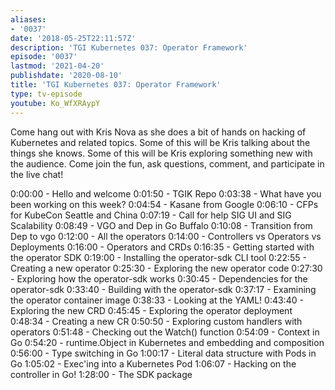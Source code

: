 ```yaml
---
aliases:
- '0037'
date: '2018-05-25T22:11:57Z'
description: 'TGI Kubernetes 037: Operator Framework'
episode: '0037'
lastmod: '2021-04-20'
publishdate: '2020-08-10'
title: 'TGI Kubernetes 037: Operator Framework'
type: tv-episode
youtube: Ko_WfXRAypY
---
```


Come hang out with Kris Nova as she does a bit of hands on hacking of Kubernetes and related topics. Some of this will be Kris talking about the things she knows. Some of this will be Kris exploring something new with the audience. Come join the fun, ask questions, comment, and participate in the live chat!


0:00:00 - Hello and welcome
0:01:50 - TGIK Repo
0:03:38 - What have you been working on this week?
0:04:54 - Kasane from Google 
0:06:10 - CFPs for KubeCon Seattle and China
0:07:19 - Call for help SIG UI and SIG Scalability
0:08:49 - VGO and Dep in Go Buffalo 
0:10:08 - Transition from Dep to vgo 
0:12:00 - All the operators 
0:14:00 - Controllers vs Operators vs Deployments 
0:16:00 - Operators and CRDs
0:16:35 - Getting started with the operator SDK
0:19:00 - Installing the operator-sdk CLI tool
0:22:55 - Creating a new operator 
0:25:30 - Exploring the new operator code
0:27:30 - Exploring how the operator-sdk works
0:30:45 - Dependencies for the operator-sdk
0:33:40 - Building with the operator-sdk
0:37:17 - Examining the operator container image
0:38:33 - Looking at the YAML!
0:43:40 - Exploring the new CRD
0:45:45 - Exploring the operator deployment
0:48:34 - Creating a new CR
0:50:50 - Exploring custom handlers with operators
0:51:48 - Checking out the Watch() function
0:54:09 - Context in Go
0:54:20 - runtime.Object in Kubernetes and embedding and composition 
0:56:00 - Type switching in Go
1:00:17 - Literal data structure with Pods in Go
1:05:02 - Exec&#39;ing into a Kubernetes Pod
1:06:07 - Hacking on the controller in Go!
1:28:00 - The SDK package